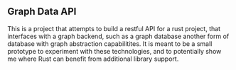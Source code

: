 ## Graph Data API

This is a project that attempts to build a restful API for a rust project,
that interfaces with a graph backend, such as a graph database another form
of database with graph abstraction capabilitites. It is meant to be a small
prototype to experiment with these technologies, and to potentially show me
where Rust can benefit from additional library support.

